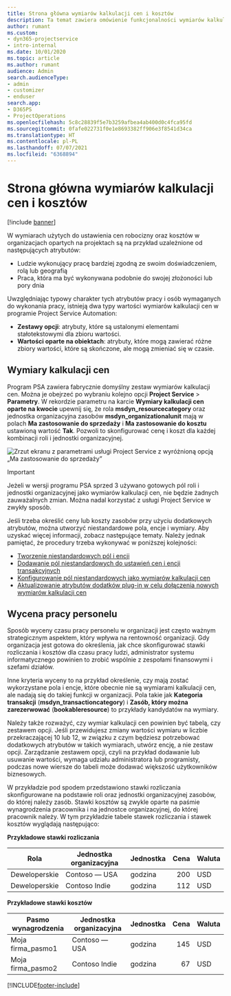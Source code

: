 ```yaml
---
title: Strona główna wymiarów kalkulacji cen i kosztów
description: Ta temat zawiera omówienie funkcjonalności wymiarów kalkulacji cen.
author: rumant
ms.custom:
- dyn365-projectservice
- intro-internal
ms.date: 10/01/2020
ms.topic: article
ms.author: rumant
audience: Admin
search.audienceType:
- admin
- customizer
- enduser
search.app:
- D365PS
- ProjectOperations
ms.openlocfilehash: 5c8c28839f5e7b3259afbea4ab400d0c4fca95fd
ms.sourcegitcommit: 0fafe022731f0e1e8693382ff906e3f8541d34ca
ms.translationtype: HT
ms.contentlocale: pl-PL
ms.lasthandoff: 07/07/2021
ms.locfileid: "6368894"
---
```

# <a name="pricing-and-costing-dimensions-home-page"></a>Strona główna wymiarów kalkulacji cen i kosztów

[!include [banner](../includes/psa-now-project-operations.md)]

W wymiarach użytych do ustawienia cen robocizny oraz kosztów w organizacjach opartych na projektach są na przykład uzależnione od następujących atrybutów:

- Ludzie wykonujący pracę bardziej zgodną ze swoim doświadczeniem, rolą lub geografią
- Praca, która ma być wykonywana podobnie do swojej złożoności lub pory dnia

Uwzględniając typowy charakter tych atrybutów pracy i osób wymaganych do wykonania pracy, istnieją dwa typy wartości wymiarów kalkulacji cen w programie Project Service Automation: 

- **Zestawy opcji**: atrybuty, które są ustalonymi elementami stałotekstowymi dla zbioru wartości.
- **Wartości oparte na obiektach**: atrybuty, które mogą zawierać różne zbiory wartości, które są skończone, ale mogą zmieniać się w czasie.

## <a name="pricing-dimensions"></a>Wymiary kalkulacji cen

Program PSA zawiera fabrycznie domyślny zestaw wymiarów kalkulacji cen. Można je obejrzeć po wybraniu kolejno opcji **Project Service** > **Parametry**. W rekordzie parametru na karcie **Wymiary kalkulacji cen oparte na kwocie** upewnij się, że rola **msdyn_resourcecategory** oraz jednostka organizacyjna zasobów **msdyn_organizationalunit** mają w polach **Ma zastosowanie do sprzedaży** i **Ma zastosowanie do kosztu** ustawioną wartość **Tak**. Pozwoli to skonfigurować cenę i koszt dla każdej kombinacji roli i jednostki organizacyjnej.

![Zrzut ekranu z parametrami usługi Project Service z wyróżnioną opcją „Ma zastosowanie do sprzedaży”](media/PS-OOB-parameters.png)

> [!IMPORTANT]
> Jeżeli w wersji programu PSA sprzed 3 używano gotowych pól roli i jednostki organizacyjnej jako wymiarów kalkulacji cen, nie będzie żadnych zauważalnych zmian. Można nadal korzystać z usługi Project Service w zwykły sposób. 

Jeśli trzeba określić ceny lub koszty zasobów przy użyciu dodatkowych atrybutów, można utworzyć niestandardowe pola, encje i wymiary. Aby uzyskać więcej informacji, zobacz następujące tematy. Należy jednak pamiętać, że procedury trzeba wykonywać w poniższej kolejności:

- [Tworzenie niestandardowych pól i encji](create-custom-fields-entities.md)
- [Dodawanie pól niestandardowych do ustawień cen i encji transakcyjnych](field-references.md)
- [Konfigurowanie pól niestandardowych jako wymiarów kalkulacji cen ](set-up-pricing-dimensions.md)
- [Aktualizowanie atrybutów dodatków plug-in w celu dołączenia nowych wymiarów kalkulacji cen](update-plug-in-attributes.md)

## <a name="pricing-human-resource-time"></a>Wycena pracy personelu
Sposób wyceny czasu pracy personelu w organizacji jest często ważnym strategicznym aspektem, który wpływa na rentowność organizacji. Gdy organizacja jest gotowa do określenia, jak chce skonfigurować stawki rozliczania i kosztów dla czasu pracy ludzi, administrator systemu informatycznego powinien to zrobić wspólnie z zespołami finansowymi i szefami działów.

Inne kryteria wyceny to na przykład określenie, czy mają zostać wykorzystane pola i encje, które obecnie nie są wymiarami kalkulacji cen, ale nadają się do takiej funkcji w organizacji. Pola takie jak **Kategoria transakcji** (**msdyn_transactioncategory**) i **Zasób, który można zarezerwować** (**bookableresource**) to przykłady kandydatów na wymiary. 

Należy także rozważyć, czy wymiar kalkulacji cen powinien być tabelą, czy zestawem opcji. Jeśli przewidujesz zmiany wartości wymiaru w liczbie przekraczającej 10 lub 12, w związku z czym będziesz potrzebować dodatkowych atrybutów w takich wymiarach, utwórz encję, a nie zestaw opcji. Zarządzanie zestawem opcji, czyli na przykład dodawanie lub usuwanie wartości, wymaga udziału administratora lub programisty, podczas nowe wiersze do tabeli może dodawać większość użytkowników biznesowych.

W przykładzie pod spodem przedstawiono stawki rozliczania skonfigurowane na podstawie roli oraz jednostki organizacyjnej zasobów, do której należy zasób. Stawki kosztów są zwykle oparte na paśmie wynagrodzenia pracownika i na jednostce organizacyjnej, do której pracownik należy. W tym przykładzie tabele stawek rozliczania i stawek kosztów wyglądają następująco:

**Przykładowe stawki rozliczania**

| Rola        | Jednostka organizacyjna    |Jednostka      |Cena      |Waluta  |
| ------------|-------------|----------|----------:|----------|
| Deweloperskie   | Contoso — USA  |godzina | 200|USD     |
| Deweloperskie   | Contoso Indie |godzina|   112|USD     |


**Przykładowe stawki kosztów**

| Pasmo wynagrodzenia     | Jednostka organizacyjna    |Jednostka      |Cena      |Waluta  |
| ----------------|-------------|----------|----------:|----------|
| Moja firma_pasmo1 | Contoso — USA  |godzina | 145|USD     |
| Moja firma_pasmo2 | Contoso Indie |godzina|   67|USD     |


[!INCLUDE[footer-include](../includes/footer-banner.md)]